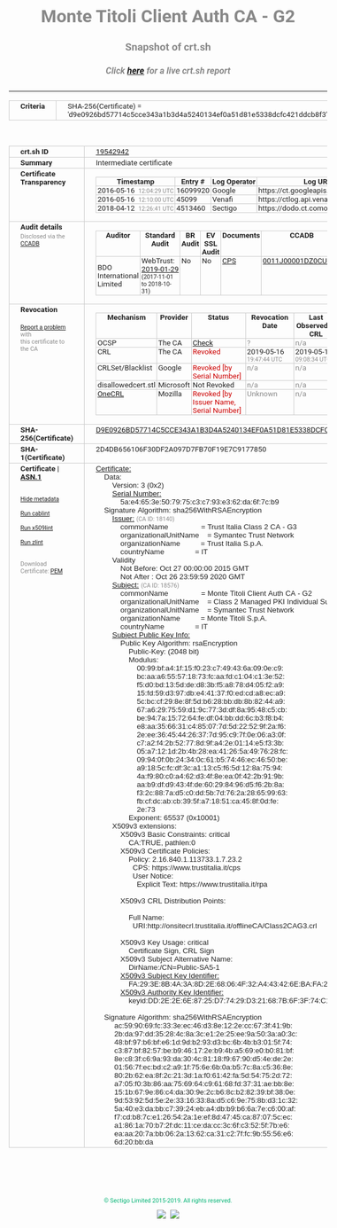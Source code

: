 # Monte Titoli Client Auth CA - G2
### Snapshot of crt.sh
##### Click [here](https://crt.sh/?q=D9E0926BD57714C5CCE343A1B3D4A5240134EF0A51D81E5338DCFC421DDCB8F3) for a live crt.sh report

---
<!DOCTYPE HTML PUBLIC "-//W3C//DTD HTML 4.0 Transitional//EN">
<HTML>
<HEAD>
  <META http-equiv="Content-Type" content="text/html; charset=UTF-8">
  <TITLE>crt.sh | d9e0926bd57714c5cce343a1b3d4a5240134ef0a51d81e5338dcfc421ddcb8f3</TITLE>
  <META name="description" content="Free CT Log Certificate Search Tool from Sectigo (formerly Comodo CA)">
  <META name="keywords" content="crt.sh, CT, Certificate Transparency, Certificate Search, SSL Certificate, Sectigo, Comodo CA">
  <LINK href="//fonts.googleapis.com/css?family=Roboto+Mono|Roboto:400,400i,700,700i" rel="stylesheet">
  <STYLE type="text/css">
    a {
      white-space: nowrap;
    }
    body {
      color: #888888;
      font: 12pt Roboto, sans-serif;
      padding-top: 10px;
      text-align: center
    }
    form {
      margin: 0px
    }
    span {
      border-radius: 10px
    }
    span.heading {
      color: #888888;
      font: 12pt Roboto, sans-serif
    }
    span.title {
      background-color: #00B373;
      color: #FFFFFF;
      font: bold 18pt Roboto, sans-serif;
      padding: 0px 5px
    }
    span.text {
      color: #888888;
      font: 10pt Roboto, sans-serif
    }
    span.whiteongrey {
      background-color: #D9D9D6;
      color: #FFFFFF;
      font: bold 18pt Roboto, sans-serif;
      padding: 0px 5px
    }
    table {
      border-collapse: collapse;
      color: #222222;
      font: 10pt Roboto, sans-serif;
      margin-left: auto;
      margin-right: auto
    }
    table.options {
      border: none;
      margin-left: 10px
    }
    td, th {
      border: 1px solid #CCCCCC;
      padding: 0px 2px;
      text-align: left;
      vertical-align: top
    }
    td.outer, th.outer {
      border: 1px solid #CCCCCC;
      padding: 2px 20px;
      text-align: left
    }
    th.heading {
      color: #888888;
      font: bold italic 12pt Roboto, sans-serif;
      padding: 20px 0px 0px;
      text-align: center
    }
    th.options, td.options {
      border: none;
      vertical-align: middle
    }
    td.text {
      font: 10pt "Roboto Mono", sans-serif;
      padding: 2px 20px
    }
    td.heading {
      border: none;
      color: #888888;
      font: 12pt Roboto, sans-serif;
      padding-top: 20px;
      text-align: center
    }
    table.lint td, th {
      text-align: center
    }
    .button {
      background-color: #00B373;
      border-radius: 10px;
      color: #FFFFFF;
      font: bold 13pt Roboto, sans-serif
    }
    .copyright {
      font: 8pt Roboto, sans-serif;
      color: #00B373
    }
    .input {
      border: 1px solid #888888;
      font-weight: bold;
      text-align: center
    }
    .small {
      font: 8pt Roboto, sans-serif;
      color: #888888
    }
    .error {
      background-color: #FFDFDF;
      color: #CC0000;
      font-weight: bold
    }
    .fatal {
      background-color: #0000AA;
      color: #FFFFFF;
      font-weight: bold
    }
    .notice {
      background-color: #FFFFDF;
      color: #606000
    }
    .warning {
      background-color: #FFEFDF;
      color: #DF6000
    }
  </STYLE>
</HEAD>
<BODY>

<TABLE>
  <TR>
    <TH class="outer">Criteria</TH>
    <TD class="outer">SHA-256(Certificate) = 'd9e0926bd57714c5cce343a1b3d4a5240134ef0a51d81e5338dcfc421ddcb8f3'</TD>
  </TR>
</TABLE>
<BR>
<TABLE>
  <TR>
    <TH class="outer">crt.sh ID</TH>
    <TD class="outer"><A href="?id=19542942">19542942</A></TD>
  </TR>
  <TR>
    <TH class="outer">Summary</TH>
    <TD class="outer">Intermediate certificate</TD>
  </TR>
  <TR>
    <TH class="outer">Certificate<BR>Transparency</TH>
    <TD class="outer">
<TABLE class="options" style="margin-left:0px">
  <TR>
    <TH>Timestamp</TH>
    <TH>Entry #</TH>
    <TH>Log Operator</TH>
    <TH>Log URL</TH>
  </TR>
  <TR>
    <TD>2016-05-16&nbsp; <FONT class="small">12:04:29 UTC</FONT></TD>
    <TD>16099920</TD>
    <TD>Google</TD>
    <TD>https://ct.googleapis.com/rocketeer</TD>
  </TR>
  <TR>
    <TD>2016-05-16&nbsp; <FONT class="small">12:10:00 UTC</FONT></TD>
    <TD>45099</TD>
    <TD>Venafi</TD>
    <TD>https://ctlog.api.venafi.com</TD>
  </TR>
  <TR>
    <TD>2018-04-12&nbsp; <FONT class="small">12:26:41 UTC</FONT></TD>
    <TD>4513460</TD>
    <TD>Sectigo</TD>
    <TD>https://dodo.ct.comodo.com</TD>
  </TR>
</TABLE>
    </TD>
  </TR>
  <TR>
    <TH class="outer">Audit details<BR>
      <DIV class="small" style="padding-top:3px">Disclosed via the
        <A href="//ccadb-public.secure.force.com/mozilla/PublicAllIntermediateCerts" target="_blank">CCADB</A></DIV>
    </TH>
    <TD class="outer">
<TABLE class="options" style="margin-left:0px">
  <TR>
    <TH>Auditor</TH>
    <TH>Standard Audit</TH>
    <TH>BR Audit</TH>
    <TH>EV SSL Audit</TH>
    <TH>Documents</TH>
    <TH>CCADB</TH>
    <TH>Root Owner / Certificate</TH>
  </TR>
  <TR>
    <TD style="vertical-align:middle">BDO International Limited</TD>
    <TD>WebTrust:
      <A href="https://www.cpacanada.ca/generichandlers/CPACHandler.ashx?attachmentid=224491" target="_blank">2019-01-29</A>
      <BR><FONT style="font-size:8pt">(2017-11-01 to 2018-10-31)</FONT></TD>
    <TD>No    <TD>No    <TD>
      <A href="https://www.trustitalia.it/cps" target="blank">CPS</A>
    </TD>
    <TD><A href="//ccadb.force.com/0011J00001DZ0CUQA1" target="_blank">0011J00001DZ0CUQA1</A></TD>
    <TD><A href="/?id=68409">DigiCert</A></TD>
  </TR>
</TABLE>
    </TD>
  </TR>
  <TR>
    <TH class="outer">Revocation<BR><BR>
      <DIV class="small" style="padding-top:3px"><A href="?id=19542942&opt=problemreporting">Report a problem</A> with<BR>this certificate to the CA</DIV></TH>
    <TD class="outer">
      <TABLE class="options" style="margin-left:0px">
        <TR>
          <TH>Mechanism</TH>
          <TH>Provider</TH>
          <TH>Status</TH>
          <TH>Revocation Date</TH>
          <TH>Last Observed in CRL</TH>
          <TH>Last Checked <SPAN style="color:#CC0000;vertical-align:middle;font-size:70%;font-weight:normal">(Error)</SPAN></TH>
        </TR>
        <TR>
          <TD>OCSP</TD>
          <TD>The CA</TD>
          <TD><A href="?id=19542942&opt=ocsp">Check</A></TD>
          <TD><SPAN style="color:#888888">?</SPAN></TD>
          <TD><SPAN style="color:#888888">n/a</SPAN></TD>
          <TD><SPAN style="color:#888888">?</SPAN></TD>
        </TR>
        <TR>
          <TD>CRL</TD>
          <TD>The CA</TD>
          <TD><SPAN style="color:#CC0000">Revoked</SPAN></TD><TD>2019-05-16&nbsp; <FONT class="small">19:47:44 UTC</FONT></TD><TD>2019-05-17&nbsp; <FONT class="small">09:08:34 UTC</FONT></TD><TD>2019-12-04&nbsp; <FONT class="small">19:11:39 UTC</FONT></TD>
        </TR>
        <TR>
          <TD>CRLSet/Blacklist</TD>
          <TD>Google</TD>
          <TD><SPAN style="color:#CC0000">Revoked [by Serial Number]</SPAN></TD>
          <TD><SPAN style="color:#888888">n/a</SPAN></TD>
          <TD><SPAN style="color:#888888">n/a</SPAN></TD>
          <TD><SPAN style="color:#888888">n/a</SPAN></TD>
        </TR>
        <TR>
          <TD>disallowedcert.stl</TD>
          <TD>Microsoft</TD>
          <TD>Not Revoked</TD>
          <TD><SPAN style="color:#888888">n/a</SPAN></TD>
          <TD><SPAN style="color:#888888">n/a</SPAN></TD>
          <TD><SPAN style="color:#888888">n/a</SPAN></TD>
        </TR>
        <TR>
          <TD><A href="/mozilla-onecrl" target="_blank">OneCRL</A></TD>
          <TD>Mozilla</TD>
          <TD><SPAN style="color:#CC0000">Revoked [by Issuer Name, Serial Number]</SPAN></TD><TD><SPAN style="color:#888888">Unknown</SPAN></TD>
          <TD><SPAN style="color:#888888">n/a</SPAN></TD>
          <TD><SPAN style="color:#888888">n/a</SPAN></TD>
        </TR>
      </TABLE>
    </TD>
  </TR>
  <TR>
    <TH class="outer">SHA-256(Certificate)</TH>
    <TD class="outer"><A href="//censys.io/certificates/d9e0926bd57714c5cce343a1b3d4a5240134ef0a51d81e5338dcfc421ddcb8f3">D9E0926BD57714C5CCE343A1B3D4A5240134EF0A51D81E5338DCFC421DDCB8F3</A></TD>
  </TR>
  <TR>
    <TH class="outer">SHA-1(Certificate)</TH>
    <TD class="outer">2D4DB656106F30DF2A097D7FB70F19E7C9177850</TD>
  </TR>
  <TR>
    <TH class="outer">Certificate | <A href="?asn1=19542942">ASN.1</A>
      <SPAN class="small"><BR>
      <BR><BR><A href="?id=19542942&opt=nometadata">Hide metadata</A>
      <BR><BR><A href="?id=19542942&opt=cablint">Run cablint</A>
      <BR><BR><A href="?id=19542942&opt=x509lint">Run x509lint</A>
      <BR><BR><A href="?id=19542942&opt=zlint">Run zlint</A>
      <BR><BR><BR>Download Certificate: <A href="?d=19542942">PEM</A>
      </SPAN>
    </TH>
    <TD class="text"><A href="?d=19542942">Certificate:</A><BR>&nbsp;&nbsp;&nbsp;&nbsp;Data:<BR>&nbsp;&nbsp;&nbsp;&nbsp;&nbsp;&nbsp;&nbsp;&nbsp;Version:&nbsp;3&nbsp;(0x2)<BR>&nbsp;&nbsp;&nbsp;&nbsp;&nbsp;&nbsp;&nbsp;&nbsp;<A href="?serial=5ae4653e507975c3c793e362da6f7cb9">Serial&nbsp;Number:</A><BR>&nbsp;&nbsp;&nbsp;&nbsp;&nbsp;&nbsp;&nbsp;&nbsp;&nbsp;&nbsp;&nbsp;&nbsp;5a:e4:65:3e:50:79:75:c3:c7:93:e3:62:da:6f:7c:b9<BR>&nbsp;&nbsp;&nbsp;&nbsp;Signature&nbsp;Algorithm:&nbsp;sha256WithRSAEncryption<BR>&nbsp;&nbsp;&nbsp;&nbsp;&nbsp;&nbsp;&nbsp;&nbsp;<A href="?caid=18140">Issuer:</A> <SPAN class="small">(CA ID: 18140)</SPAN><BR>&nbsp;&nbsp;&nbsp;&nbsp;&nbsp;&nbsp;&nbsp;&nbsp;&nbsp;&nbsp;&nbsp;&nbsp;commonName&nbsp;&nbsp;&nbsp;&nbsp;&nbsp;&nbsp;&nbsp;&nbsp;&nbsp;&nbsp;&nbsp;&nbsp;&nbsp;&nbsp;&nbsp;&nbsp;=&nbsp;Trust&nbsp;Italia&nbsp;Class&nbsp;2&nbsp;CA&nbsp;-&nbsp;G3<BR>&nbsp;&nbsp;&nbsp;&nbsp;&nbsp;&nbsp;&nbsp;&nbsp;&nbsp;&nbsp;&nbsp;&nbsp;organizationalUnitName&nbsp;&nbsp;&nbsp;&nbsp;=&nbsp;Symantec&nbsp;Trust&nbsp;Network<BR>&nbsp;&nbsp;&nbsp;&nbsp;&nbsp;&nbsp;&nbsp;&nbsp;&nbsp;&nbsp;&nbsp;&nbsp;organizationName&nbsp;&nbsp;&nbsp;&nbsp;&nbsp;&nbsp;&nbsp;&nbsp;&nbsp;&nbsp;=&nbsp;Trust&nbsp;Italia&nbsp;S.p.A.<BR>&nbsp;&nbsp;&nbsp;&nbsp;&nbsp;&nbsp;&nbsp;&nbsp;&nbsp;&nbsp;&nbsp;&nbsp;countryName&nbsp;&nbsp;&nbsp;&nbsp;&nbsp;&nbsp;&nbsp;&nbsp;&nbsp;&nbsp;&nbsp;&nbsp;&nbsp;&nbsp;&nbsp;=&nbsp;IT<BR>&nbsp;&nbsp;&nbsp;&nbsp;&nbsp;&nbsp;&nbsp;&nbsp;Validity<BR>&nbsp;&nbsp;&nbsp;&nbsp;&nbsp;&nbsp;&nbsp;&nbsp;&nbsp;&nbsp;&nbsp;&nbsp;Not&nbsp;Before:&nbsp;Oct&nbsp;27&nbsp;00:00:00&nbsp;2015&nbsp;GMT<BR>&nbsp;&nbsp;&nbsp;&nbsp;&nbsp;&nbsp;&nbsp;&nbsp;&nbsp;&nbsp;&nbsp;&nbsp;Not&nbsp;After&nbsp;:&nbsp;Oct&nbsp;26&nbsp;23:59:59&nbsp;2020&nbsp;GMT<BR>&nbsp;&nbsp;&nbsp;&nbsp;&nbsp;&nbsp;&nbsp;&nbsp;<A href="?caid=18576">Subject:</A> <SPAN class="small">(CA ID: 18576)</SPAN><BR>&nbsp;&nbsp;&nbsp;&nbsp;&nbsp;&nbsp;&nbsp;&nbsp;&nbsp;&nbsp;&nbsp;&nbsp;commonName&nbsp;&nbsp;&nbsp;&nbsp;&nbsp;&nbsp;&nbsp;&nbsp;&nbsp;&nbsp;&nbsp;&nbsp;&nbsp;&nbsp;&nbsp;&nbsp;=&nbsp;Monte&nbsp;Titoli&nbsp;Client&nbsp;Auth&nbsp;CA&nbsp;-&nbsp;G2<BR>&nbsp;&nbsp;&nbsp;&nbsp;&nbsp;&nbsp;&nbsp;&nbsp;&nbsp;&nbsp;&nbsp;&nbsp;organizationalUnitName&nbsp;&nbsp;&nbsp;&nbsp;=&nbsp;Class&nbsp;2&nbsp;Managed&nbsp;PKI&nbsp;Individual&nbsp;Subscriber&nbsp;CA<BR>&nbsp;&nbsp;&nbsp;&nbsp;&nbsp;&nbsp;&nbsp;&nbsp;&nbsp;&nbsp;&nbsp;&nbsp;organizationalUnitName&nbsp;&nbsp;&nbsp;&nbsp;=&nbsp;Symantec&nbsp;Trust&nbsp;Network<BR>&nbsp;&nbsp;&nbsp;&nbsp;&nbsp;&nbsp;&nbsp;&nbsp;&nbsp;&nbsp;&nbsp;&nbsp;organizationName&nbsp;&nbsp;&nbsp;&nbsp;&nbsp;&nbsp;&nbsp;&nbsp;&nbsp;&nbsp;=&nbsp;Monte&nbsp;Titoli&nbsp;S.p.A.<BR>&nbsp;&nbsp;&nbsp;&nbsp;&nbsp;&nbsp;&nbsp;&nbsp;&nbsp;&nbsp;&nbsp;&nbsp;countryName&nbsp;&nbsp;&nbsp;&nbsp;&nbsp;&nbsp;&nbsp;&nbsp;&nbsp;&nbsp;&nbsp;&nbsp;&nbsp;&nbsp;&nbsp;=&nbsp;IT<BR>&nbsp;&nbsp;&nbsp;&nbsp;&nbsp;&nbsp;&nbsp;&nbsp;<A href="?spkisha256=5ce1da93e1034b50c85a837e1aee31bb59c23feacdcf723a0c37b929ae274747">Subject&nbsp;Public&nbsp;Key&nbsp;Info:</A><BR>&nbsp;&nbsp;&nbsp;&nbsp;&nbsp;&nbsp;&nbsp;&nbsp;&nbsp;&nbsp;&nbsp;&nbsp;Public&nbsp;Key&nbsp;Algorithm:&nbsp;rsaEncryption<BR>&nbsp;&nbsp;&nbsp;&nbsp;&nbsp;&nbsp;&nbsp;&nbsp;&nbsp;&nbsp;&nbsp;&nbsp;&nbsp;&nbsp;&nbsp;&nbsp;Public-Key:&nbsp;(2048&nbsp;bit)<BR>&nbsp;&nbsp;&nbsp;&nbsp;&nbsp;&nbsp;&nbsp;&nbsp;&nbsp;&nbsp;&nbsp;&nbsp;&nbsp;&nbsp;&nbsp;&nbsp;Modulus:<BR>&nbsp;&nbsp;&nbsp;&nbsp;&nbsp;&nbsp;&nbsp;&nbsp;&nbsp;&nbsp;&nbsp;&nbsp;&nbsp;&nbsp;&nbsp;&nbsp;&nbsp;&nbsp;&nbsp;&nbsp;00:99:bf:a4:1f:15:f0:23:c7:49:43:6a:09:0e:c9:<BR>&nbsp;&nbsp;&nbsp;&nbsp;&nbsp;&nbsp;&nbsp;&nbsp;&nbsp;&nbsp;&nbsp;&nbsp;&nbsp;&nbsp;&nbsp;&nbsp;&nbsp;&nbsp;&nbsp;&nbsp;bc:aa:a6:55:57:18:73:fc:aa:fd:c1:04:c1:3e:52:<BR>&nbsp;&nbsp;&nbsp;&nbsp;&nbsp;&nbsp;&nbsp;&nbsp;&nbsp;&nbsp;&nbsp;&nbsp;&nbsp;&nbsp;&nbsp;&nbsp;&nbsp;&nbsp;&nbsp;&nbsp;f5:d0:bd:13:5d:de:d8:3b:f5:a8:78:d4:05:f2:a9:<BR>&nbsp;&nbsp;&nbsp;&nbsp;&nbsp;&nbsp;&nbsp;&nbsp;&nbsp;&nbsp;&nbsp;&nbsp;&nbsp;&nbsp;&nbsp;&nbsp;&nbsp;&nbsp;&nbsp;&nbsp;15:fd:59:d3:97:db:e4:41:37:f0:ed:cd:a8:ec:a9:<BR>&nbsp;&nbsp;&nbsp;&nbsp;&nbsp;&nbsp;&nbsp;&nbsp;&nbsp;&nbsp;&nbsp;&nbsp;&nbsp;&nbsp;&nbsp;&nbsp;&nbsp;&nbsp;&nbsp;&nbsp;5c:bc:cf:29:8e:8f:5d:b6:28:bb:db:8b:82:44:a9:<BR>&nbsp;&nbsp;&nbsp;&nbsp;&nbsp;&nbsp;&nbsp;&nbsp;&nbsp;&nbsp;&nbsp;&nbsp;&nbsp;&nbsp;&nbsp;&nbsp;&nbsp;&nbsp;&nbsp;&nbsp;67:a6:29:75:59:d1:9c:77:3d:df:8a:95:48:c5:cb:<BR>&nbsp;&nbsp;&nbsp;&nbsp;&nbsp;&nbsp;&nbsp;&nbsp;&nbsp;&nbsp;&nbsp;&nbsp;&nbsp;&nbsp;&nbsp;&nbsp;&nbsp;&nbsp;&nbsp;&nbsp;be:94:7a:15:72:64:fe:df:04:bb:dd:6c:b3:f8:b4:<BR>&nbsp;&nbsp;&nbsp;&nbsp;&nbsp;&nbsp;&nbsp;&nbsp;&nbsp;&nbsp;&nbsp;&nbsp;&nbsp;&nbsp;&nbsp;&nbsp;&nbsp;&nbsp;&nbsp;&nbsp;e8:aa:35:66:31:c4:85:07:7d:5d:22:52:9f:2a:f6:<BR>&nbsp;&nbsp;&nbsp;&nbsp;&nbsp;&nbsp;&nbsp;&nbsp;&nbsp;&nbsp;&nbsp;&nbsp;&nbsp;&nbsp;&nbsp;&nbsp;&nbsp;&nbsp;&nbsp;&nbsp;2e:ee:36:45:44:26:37:7d:95:c9:7f:0e:06:a3:0f:<BR>&nbsp;&nbsp;&nbsp;&nbsp;&nbsp;&nbsp;&nbsp;&nbsp;&nbsp;&nbsp;&nbsp;&nbsp;&nbsp;&nbsp;&nbsp;&nbsp;&nbsp;&nbsp;&nbsp;&nbsp;c7:a2:f4:2b:52:77:8d:9f:a4:2e:01:14:e5:f3:3b:<BR>&nbsp;&nbsp;&nbsp;&nbsp;&nbsp;&nbsp;&nbsp;&nbsp;&nbsp;&nbsp;&nbsp;&nbsp;&nbsp;&nbsp;&nbsp;&nbsp;&nbsp;&nbsp;&nbsp;&nbsp;05:a7:12:1d:2b:4b:28:ea:41:26:5a:49:76:28:fc:<BR>&nbsp;&nbsp;&nbsp;&nbsp;&nbsp;&nbsp;&nbsp;&nbsp;&nbsp;&nbsp;&nbsp;&nbsp;&nbsp;&nbsp;&nbsp;&nbsp;&nbsp;&nbsp;&nbsp;&nbsp;09:94:0f:0b:24:34:0c:61:b5:74:46:ec:46:50:be:<BR>&nbsp;&nbsp;&nbsp;&nbsp;&nbsp;&nbsp;&nbsp;&nbsp;&nbsp;&nbsp;&nbsp;&nbsp;&nbsp;&nbsp;&nbsp;&nbsp;&nbsp;&nbsp;&nbsp;&nbsp;a9:18:5c:fc:df:3c:a1:13:c5:f6:5d:12:8a:75:94:<BR>&nbsp;&nbsp;&nbsp;&nbsp;&nbsp;&nbsp;&nbsp;&nbsp;&nbsp;&nbsp;&nbsp;&nbsp;&nbsp;&nbsp;&nbsp;&nbsp;&nbsp;&nbsp;&nbsp;&nbsp;4a:f9:80:c0:a4:62:d3:4f:8e:ea:0f:42:2b:91:9b:<BR>&nbsp;&nbsp;&nbsp;&nbsp;&nbsp;&nbsp;&nbsp;&nbsp;&nbsp;&nbsp;&nbsp;&nbsp;&nbsp;&nbsp;&nbsp;&nbsp;&nbsp;&nbsp;&nbsp;&nbsp;aa:b9:df:d9:43:4f:de:60:29:84:96:d5:f6:2b:8a:<BR>&nbsp;&nbsp;&nbsp;&nbsp;&nbsp;&nbsp;&nbsp;&nbsp;&nbsp;&nbsp;&nbsp;&nbsp;&nbsp;&nbsp;&nbsp;&nbsp;&nbsp;&nbsp;&nbsp;&nbsp;f3:2c:88:7a:d5:c0:dd:5b:7d:76:2a:28:65:99:63:<BR>&nbsp;&nbsp;&nbsp;&nbsp;&nbsp;&nbsp;&nbsp;&nbsp;&nbsp;&nbsp;&nbsp;&nbsp;&nbsp;&nbsp;&nbsp;&nbsp;&nbsp;&nbsp;&nbsp;&nbsp;fb:cf:dc:ab:cb:39:5f:a7:18:51:ca:45:8f:0d:fe:<BR>&nbsp;&nbsp;&nbsp;&nbsp;&nbsp;&nbsp;&nbsp;&nbsp;&nbsp;&nbsp;&nbsp;&nbsp;&nbsp;&nbsp;&nbsp;&nbsp;&nbsp;&nbsp;&nbsp;&nbsp;2e:73<BR>&nbsp;&nbsp;&nbsp;&nbsp;&nbsp;&nbsp;&nbsp;&nbsp;&nbsp;&nbsp;&nbsp;&nbsp;&nbsp;&nbsp;&nbsp;&nbsp;Exponent:&nbsp;65537&nbsp;(0x10001)<BR>&nbsp;&nbsp;&nbsp;&nbsp;&nbsp;&nbsp;&nbsp;&nbsp;X509v3&nbsp;extensions:<BR>&nbsp;&nbsp;&nbsp;&nbsp;&nbsp;&nbsp;&nbsp;&nbsp;&nbsp;&nbsp;&nbsp;&nbsp;X509v3&nbsp;Basic&nbsp;Constraints:&nbsp;critical<BR>&nbsp;&nbsp;&nbsp;&nbsp;&nbsp;&nbsp;&nbsp;&nbsp;&nbsp;&nbsp;&nbsp;&nbsp;&nbsp;&nbsp;&nbsp;&nbsp;CA:TRUE,&nbsp;pathlen:0<BR>&nbsp;&nbsp;&nbsp;&nbsp;&nbsp;&nbsp;&nbsp;&nbsp;&nbsp;&nbsp;&nbsp;&nbsp;X509v3&nbsp;Certificate&nbsp;Policies:&nbsp;<BR>&nbsp;&nbsp;&nbsp;&nbsp;&nbsp;&nbsp;&nbsp;&nbsp;&nbsp;&nbsp;&nbsp;&nbsp;&nbsp;&nbsp;&nbsp;&nbsp;Policy:&nbsp;2.16.840.1.113733.1.7.23.2<BR>&nbsp;&nbsp;&nbsp;&nbsp;&nbsp;&nbsp;&nbsp;&nbsp;&nbsp;&nbsp;&nbsp;&nbsp;&nbsp;&nbsp;&nbsp;&nbsp;&nbsp;&nbsp;CPS:&nbsp;https://www.trustitalia.it/cps<BR>&nbsp;&nbsp;&nbsp;&nbsp;&nbsp;&nbsp;&nbsp;&nbsp;&nbsp;&nbsp;&nbsp;&nbsp;&nbsp;&nbsp;&nbsp;&nbsp;&nbsp;&nbsp;User&nbsp;Notice:<BR>&nbsp;&nbsp;&nbsp;&nbsp;&nbsp;&nbsp;&nbsp;&nbsp;&nbsp;&nbsp;&nbsp;&nbsp;&nbsp;&nbsp;&nbsp;&nbsp;&nbsp;&nbsp;&nbsp;&nbsp;Explicit&nbsp;Text:&nbsp;https://www.trustitalia.it/rpa<BR><BR>&nbsp;&nbsp;&nbsp;&nbsp;&nbsp;&nbsp;&nbsp;&nbsp;&nbsp;&nbsp;&nbsp;&nbsp;X509v3&nbsp;CRL&nbsp;Distribution&nbsp;Points:&nbsp;<BR><BR>&nbsp;&nbsp;&nbsp;&nbsp;&nbsp;&nbsp;&nbsp;&nbsp;&nbsp;&nbsp;&nbsp;&nbsp;&nbsp;&nbsp;&nbsp;&nbsp;Full&nbsp;Name:<BR>&nbsp;&nbsp;&nbsp;&nbsp;&nbsp;&nbsp;&nbsp;&nbsp;&nbsp;&nbsp;&nbsp;&nbsp;&nbsp;&nbsp;&nbsp;&nbsp;&nbsp;&nbsp;URI:http://onsitecrl.trustitalia.it/offlineCA/Class2CAG3.crl<BR><BR>&nbsp;&nbsp;&nbsp;&nbsp;&nbsp;&nbsp;&nbsp;&nbsp;&nbsp;&nbsp;&nbsp;&nbsp;X509v3&nbsp;Key&nbsp;Usage:&nbsp;critical<BR>&nbsp;&nbsp;&nbsp;&nbsp;&nbsp;&nbsp;&nbsp;&nbsp;&nbsp;&nbsp;&nbsp;&nbsp;&nbsp;&nbsp;&nbsp;&nbsp;Certificate&nbsp;Sign,&nbsp;CRL&nbsp;Sign<BR>&nbsp;&nbsp;&nbsp;&nbsp;&nbsp;&nbsp;&nbsp;&nbsp;&nbsp;&nbsp;&nbsp;&nbsp;X509v3&nbsp;Subject&nbsp;Alternative&nbsp;Name:&nbsp;<BR>&nbsp;&nbsp;&nbsp;&nbsp;&nbsp;&nbsp;&nbsp;&nbsp;&nbsp;&nbsp;&nbsp;&nbsp;&nbsp;&nbsp;&nbsp;&nbsp;DirName:/CN=Public-SA5-1<BR>&nbsp;&nbsp;&nbsp;&nbsp;&nbsp;&nbsp;&nbsp;&nbsp;&nbsp;&nbsp;&nbsp;&nbsp;<A href="?ski=fa293e8b4a3a8d2e68064f32a443426ebafa2aca">X509v3&nbsp;Subject&nbsp;Key&nbsp;Identifier:</A><BR>&nbsp;&nbsp;&nbsp;&nbsp;&nbsp;&nbsp;&nbsp;&nbsp;&nbsp;&nbsp;&nbsp;&nbsp;&nbsp;&nbsp;&nbsp;&nbsp;FA:29:3E:8B:4A:3A:8D:2E:68:06:4F:32:A4:43:42:6E:BA:FA:2A:CA<BR>&nbsp;&nbsp;&nbsp;&nbsp;&nbsp;&nbsp;&nbsp;&nbsp;&nbsp;&nbsp;&nbsp;&nbsp;<A href="?ski=dd2e2e6e8725d77429d321687b6f3f74c1fda42e">X509v3&nbsp;Authority&nbsp;Key&nbsp;Identifier:</A><BR>&nbsp;&nbsp;&nbsp;&nbsp;&nbsp;&nbsp;&nbsp;&nbsp;&nbsp;&nbsp;&nbsp;&nbsp;&nbsp;&nbsp;&nbsp;&nbsp;keyid:DD:2E:2E:6E:87:25:D7:74:29:D3:21:68:7B:6F:3F:74:C1:FD:A4:2E<BR><BR>&nbsp;&nbsp;&nbsp;&nbsp;Signature&nbsp;Algorithm:&nbsp;sha256WithRSAEncryption<BR>&nbsp;&nbsp;&nbsp;&nbsp;&nbsp;&nbsp;&nbsp;&nbsp;&nbsp;ac:59:90:69:fc:33:3e:ec:46:d3:8e:12:2e:cc:67:3f:41:9b:<BR>&nbsp;&nbsp;&nbsp;&nbsp;&nbsp;&nbsp;&nbsp;&nbsp;&nbsp;2b:da:97:dd:35:28:4c:8a:3c:e1:2e:25:ee:9a:50:3a:a0:3c:<BR>&nbsp;&nbsp;&nbsp;&nbsp;&nbsp;&nbsp;&nbsp;&nbsp;&nbsp;48:bf:97:b6:bf:e6:1d:9d:b2:93:d3:bc:6b:4b:b3:01:5f:74:<BR>&nbsp;&nbsp;&nbsp;&nbsp;&nbsp;&nbsp;&nbsp;&nbsp;&nbsp;c3:87:bf:82:57:be:b9:46:17:2e:b9:4b:a5:69:e0:b0:81:bf:<BR>&nbsp;&nbsp;&nbsp;&nbsp;&nbsp;&nbsp;&nbsp;&nbsp;&nbsp;8e:c8:3f:c6:9a:93:da:30:4c:81:18:f9:67:90:d5:4e:de:2e:<BR>&nbsp;&nbsp;&nbsp;&nbsp;&nbsp;&nbsp;&nbsp;&nbsp;&nbsp;01:56:7f:ec:bd:c2:a9:1f:75:6e:6b:0a:b5:7c:8a:c5:36:8e:<BR>&nbsp;&nbsp;&nbsp;&nbsp;&nbsp;&nbsp;&nbsp;&nbsp;&nbsp;80:2b:62:ea:8f:2c:21:3d:1a:f0:61:42:fa:5d:54:75:2d:72:<BR>&nbsp;&nbsp;&nbsp;&nbsp;&nbsp;&nbsp;&nbsp;&nbsp;&nbsp;a7:05:f0:3b:86:aa:75:69:64:c9:61:68:fd:37:31:ae:bb:8e:<BR>&nbsp;&nbsp;&nbsp;&nbsp;&nbsp;&nbsp;&nbsp;&nbsp;&nbsp;15:1b:67:9e:86:c4:da:30:9e:2c:b6:8c:b2:82:39:bf:38:0e:<BR>&nbsp;&nbsp;&nbsp;&nbsp;&nbsp;&nbsp;&nbsp;&nbsp;&nbsp;9d:53:92:5d:5e:2e:33:16:33:8a:d5:c6:9e:75:8b:d3:1c:32:<BR>&nbsp;&nbsp;&nbsp;&nbsp;&nbsp;&nbsp;&nbsp;&nbsp;&nbsp;5a:40:e3:da:bb:c7:39:24:eb:a4:db:b9:b6:6a:7e:c6:00:af:<BR>&nbsp;&nbsp;&nbsp;&nbsp;&nbsp;&nbsp;&nbsp;&nbsp;&nbsp;f7:cd:b8:7c:e1:26:54:2a:1e:ef:8d:47:45:ca:87:07:5c:ec:<BR>&nbsp;&nbsp;&nbsp;&nbsp;&nbsp;&nbsp;&nbsp;&nbsp;&nbsp;a1:86:1a:70:b7:2f:dc:11:ce:da:cc:3c:6f:c3:52:5f:7b:e6:<BR>&nbsp;&nbsp;&nbsp;&nbsp;&nbsp;&nbsp;&nbsp;&nbsp;&nbsp;ea:aa:20:7a:bb:06:2a:13:62:ca:31:c2:7f:fc:9b:55:56:e6:<BR>&nbsp;&nbsp;&nbsp;&nbsp;&nbsp;&nbsp;&nbsp;&nbsp;&nbsp;6d:20:bb:da<BR>    </TD>
  </TR>
</TABLE>

  <BR><BR><BR>

  <P class="copyright">&copy; Sectigo Limited 2015-2019. All rights reserved.</P>
  <DIV>
    <A href="https://sectigo.com/"><IMG src="/sectigo_s.png"></A>
    &nbsp;<A href="https://github.com/crtsh"><IMG src="/GitHub-Mark-32px.png"></A>
  </DIV>
</BODY>
</HTML>
